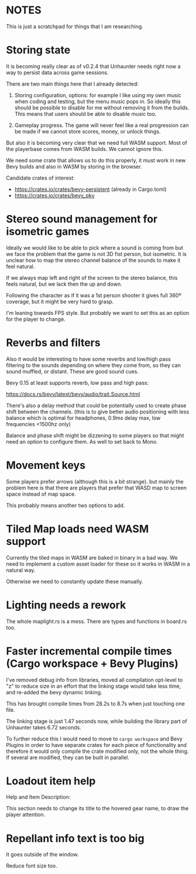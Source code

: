 # NOTES

This is just a scratchpad for things that I am researching.


# Storing state

It is becoming really clear as of v0.2.4 that Unhaunter needs right now a way to
persist data across game sessions.

There are two main things here that I already detected:

1. Storing configuration, options: for example I like using my own music when
   coding and testing, but the menu music pops in. So ideally this should be
   possible to disable for me without removing it from the builds. This means
   that users should be able to disable music too.

2. Gameplay progress. The game will never feel like a real progression can be
   made if we cannot store scores, money, or unlock things.

But also it is becoming very clear that we need full WASM support. Most of the
playerbase comes from WASM builds. We cannot ignore this.

We need some crate that allows us to do this properly, it must work in new
Bevy builds and also in WASM by storing in the browser.

Candidate crates of interest:

- https://crates.io/crates/bevy-persistent (already in Cargo.toml)
- https://crates.io/crates/bevy_pkv


# Stereo sound management for isometric games

Ideally we would like to be able to pick where a sound is coming from but we
face the problem that the game is not 3D fist person, but isometric. It is 
unclear how to map the stereo channel balance of the sounds to make it feel
natural.

If we always map left and right of the screen to the stereo balance, this feels
natural, but we lack then the up and down.

Following the character as if it was a 1st person shooter it gives full 360º
coverage, but it might be very hard to grasp.

I'm leaning towards FPS style. But probably we want to set this as an option
for the player to change.

# Reverbs and filters

Also it would be interesting to have some reverbs and low/high pass filtering
to the sounds depending on where they come from, so they can sound muffled, or
distant. These are good sound cues.

Bevy 0.15 at least supports reverb, low pass and high pass:

https://docs.rs/bevy/latest/bevy/audio/trait.Source.html

There's also a delay method that could be potentially used to create phase shift
between the channels. (this is to give better audio positioning with less balance
which is optimal for headphones, 0.9ms delay max, low frequencies <1500hz only)

Balance and phase shift might be dizzening to some players so that might need
an option to configure them. As well to set back to Mono.

# Movement keys

Some players prefer arrows (although this is a bit strange). but mainly the
problem here is that there are players that prefer that WASD map to screen
space instead of map space.

This probably means another two options to add.

# Tiled Map loads need WASM support

Currently the tiled maps in WASM are baked in binary in a bad way. We need to
implement a custom asset loader for these so it works in WASM in a natural way.

Otherwise we need to constantly update these manually.

# Lighting needs a rework

The whole maplight.rs is a mess. There are types and functions in board.rs too.

# Faster incremental compile times (Cargo workspace + Bevy Plugins)

I've removed debug info from libraries, moved all compilation opt-level to "z"
to reduce size in an effort that the linking stage would take less time, and
re-added the bevy dynamic linking.

This has brought compile times from 28.2s to 8.7s when just touching one file.

The linking stage is just 1.47 seconds now, while building the library part
of Unhaunter takes 6.72 seconds.

To further reduce this I would need to move to `cargo workspace` and Bevy Plugins
in order to have separate crates for each piece of functionality and therefore
it would only compile the crate modified only, not the whole thing. If several
are modified, they can be built in parallel.

# Loadout item help

Help and Item Description:

This section needs to change its title to the hovered gear name, to draw the
player attention.

# Repellant info text is too big

It goes outside of the window.

Reduce font size too.
